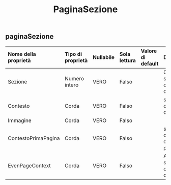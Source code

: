 ﻿---
title: PaginaSezione
second_title: Aspose.Cells Cloud Documen
type: docs
url: /it/specification/model/pagesection/
description: "Aspose.Cells Specifica del modello cloud: PageSection. Gestisci facilmente Excel e altri fogli di calcolo con funzionalità come apertura, generazione, modifica, divisione, unione, confronto e conversione"
kwords: Excel, Office, Foglio di calcolo, Cloud REST API, Sezione pagina
weight: 50
---
## **paginaSezione**

 

| Nome della proprietà| Tipo di proprietà| Nullabile| Sola lettura| Valore di default| Descrizione|
|:- |:- |:- |:- |:- |:- |
| Sezione| Numero intero| VERO| Falso|| 0,1,2 sinistra, centro, destra|
| Contesto| Corda| VERO| Falso|| script del contesto della pagina|
| Immagine| Corda| VERO| Falso|||
| ContestoPrimaPagina| Corda| VERO| Falso|| script di contesto della prima pagina|
| EvenPageContext| Corda| VERO| Falso|| Anche lo script del contesto della pagina|

